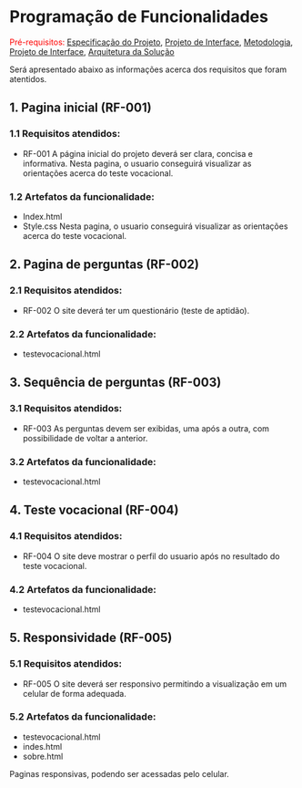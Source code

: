 # Programação de Funcionalidades

<span style="color:red">Pré-requisitos: <a href="2-Especificação do Projeto.md"> Especificação do Projeto</a></span>, <a href="3-Projeto de Interface.md"> Projeto de Interface</a>, <a href="4-Metodologia.md"> Metodologia</a>, <a href="3-Projeto de Interface.md"> Projeto de Interface</a>, <a href="5-Arquitetura da Solução.md"> Arquitetura da Solução</a>

Será apresentado abaixo as informações acerca dos requisitos que foram atentidos.

## 1. Pagina inicial (RF-001)

### 1.1 Requisitos atendidos:

* RF-001 A página inicial do projeto deverá ser clara, concisa e informativa.
Nesta pagina, o usuario conseguirá visualizar as orientações acerca do teste vocacional.

### 1.2 Artefatos da funcionalidade:

* Index.html
* Style.css
Nesta pagina, o usuario conseguirá visualizar as orientações acerca do teste vocacional.

## 2. Pagina de perguntas (RF-002)

### 2.1 Requisitos atendidos:

* RF-002 O site deverá ter um questionário (teste de aptidão).

### 2.2 Artefatos da funcionalidade:

* testevocacional.html

## 3. Sequência de perguntas (RF-003)

### 3.1 Requisitos atendidos:

* RF-003 As perguntas devem ser exibidas, uma após a outra, com possibilidade de voltar a anterior.

### 3.2 Artefatos da funcionalidade:

* testevocacional.html

## 4. Teste vocacional (RF-004)

### 4.1 Requisitos atendidos:

* RF-004	O site deve mostrar o perfil do usuario após no resultado do teste vocacional.

### 4.2 Artefatos da funcionalidade:

* testevocacional.html

## 5. Responsividade (RF-005)

### 5.1 Requisitos atendidos:

* RF-005	O site deverá ser responsivo permitindo a visualização em um celular de forma adequada.

### 5.2 Artefatos da funcionalidade:

* testevocacional.html
* indes.html
* sobre.html

Paginas responsivas, podendo ser acessadas pelo celular.



